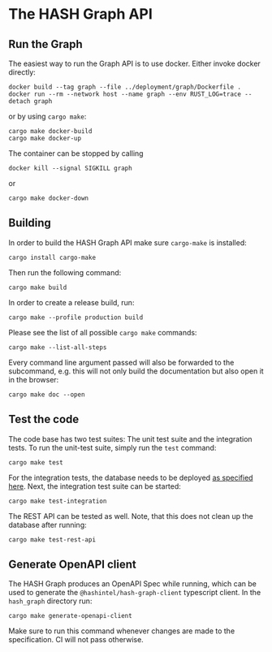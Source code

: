 # The HASH Graph API

## Run the Graph

The easiest way to run the Graph API is to use docker. Either invoke docker directly:

```shell
docker build --tag graph --file ../deployment/graph/Dockerfile .
docker run --rm --network host --name graph --env RUST_LOG=trace --detach graph
```

or by using `cargo make`:

```shell
cargo make docker-build
cargo make docker-up
```

The container can be stopped by calling

```shell
docker kill --signal SIGKILL graph
```

or

```shell
cargo make docker-down
```

## Building

In order to build the HASH Graph API make sure `cargo-make` is installed:

```shell
cargo install cargo-make
```

Then run the following command:

```shell
cargo make build
```

In order to create a release build, run:

```shell
cargo make --profile production build
```

Please see the list of all possible `cargo make` commands:

```shell
cargo make --list-all-steps
```

Every command line argument passed will also be forwarded to the subcommand, e.g. this will not only build the documentation but also open it in the browser:

```shell
cargo make doc --open
```

## Test the code

The code base has two test suites: The unit test suite and the integration tests. To run the unit-test suite, simply run the `test` command:

```shell
cargo make test
```

For the integration tests, the database needs to be deployed [as specified here](../README.md#running-the-database). Next, the integration test suite can be started:

```shell
cargo make test-integration
```

The REST API can be tested as well. Note, that this does not clean up the database after running:

```shell
cargo make test-rest-api
```

## Generate OpenAPI client

The HASH Graph produces an OpenAPI Spec while running, which can be used to generate the `@hashintel/hash-graph-client` typescript client. In the `hash_graph` directory run:

```shell
cargo make generate-openapi-client
```

Make sure to run this command whenever changes are made to the specification. CI will not pass otherwise.
